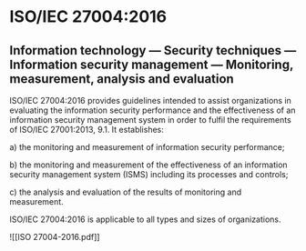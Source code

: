 # ISO/IEC 27004:2016

## Information technology — Security techniques — Information security management — Monitoring, measurement, analysis and evaluation

ISO/IEC 27004:2016 provides guidelines intended to assist organizations in evaluating the information security performance and the effectiveness of an information security management system in order to fulfil the requirements of ISO/IEC 27001:2013, 9.1. It establishes:

a) the monitoring and measurement of information security performance;

b) the monitoring and measurement of the effectiveness of an information security management system (ISMS) including its processes and controls;

c) the analysis and evaluation of the results of monitoring and measurement.

ISO/IEC 27004:2016 is applicable to all types and sizes of organizations.

![[ISO 27004-2016.pdf]]